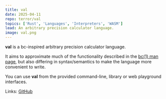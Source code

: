 ```yaml
---
title: val
date: 2025-04-11
repo: terror/val
topics: ['Rust', 'Languages', 'Interpreters', 'WASM']
lead: An arbitrary precision calculator language.
image: val.png
---
```


**val** is a bc-inspired arbitrary precision calculator language.

It aims to approximate much of the functionality described in the
[bc(1) man page](https://linux.die.net/man/1/bc), but also differing in
syntax/semantics to make the language more convenient to write.

You can use **val** from the provided command-line, library or web playground
interfaces.

Links: [GitHub](https://github.com/terror/val)
